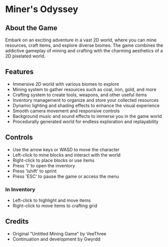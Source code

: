 # Miner's Odyssey

## About the Game

Embark on an exciting adventure in a vast 2D world, where you can mine resources, craft items, and explore diverse biomes. The game combines the addictive gameplay of mining and crafting with the charming aesthetics of a 2D pixelated world.

## Features

- Immersive 2D world with various biomes to explore
- Mining system to gather resources such as coal, iron, gold, and more
- Crafting system to create tools, weapons, and other useful items
- Inventory management to organize and store your collected resources
- Dynamic lighting and shading effects to enhance the visual experience
- Smooth camera movement and responsive controls
- Background music and sound effects to immerse you in the game world
- Procedurally generated world for endless exploration and replayability

## Controls

- Use the arrow keys or WASD to move the character
- Left-click to mine blocks and interact with the world
- Right-click to place blocks or use items
- Press 'I' to open the inventory
- Press 'lshift' to sprint
- Press 'ESC' to pause the game or access the menu

### In Inventory
- Left-click to highlight and move items
- Right-click to move items to crafting grid

## Credits

- Original "Untitled Mining Game" by VeeThree
- Continuation and development by Gwyrdd 
